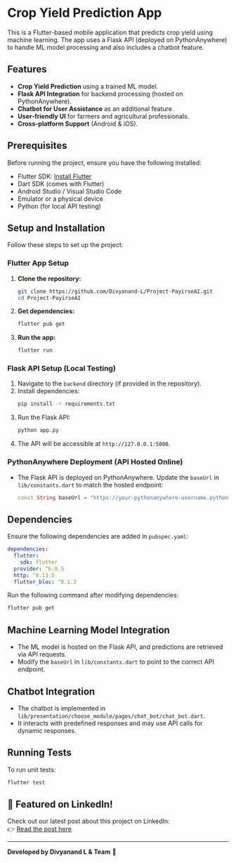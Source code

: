 # Crop Yield Prediction App

This is a Flutter-based mobile application that predicts crop yield using machine learning. The app uses a Flask API (deployed on PythonAnywhere) to handle ML model processing and also includes a chatbot feature.

## Features
- **Crop Yield Prediction** using a trained ML model.
- **Flask API Integration** for backend processing (hosted on PythonAnywhere).
- **Chatbot for User Assistance** as an additional feature.
- **User-friendly UI** for farmers and agricultural professionals.
- **Cross-platform Support** (Android & iOS).

## Prerequisites
Before running the project, ensure you have the following installed:
- Flutter SDK: [Install Flutter](https://flutter.dev/docs/get-started/install)
- Dart SDK (comes with Flutter)
- Android Studio / Visual Studio Code
- Emulator or a physical device
- Python (for local API testing)

## Setup and Installation
Follow these steps to set up the project:

### Flutter App Setup
1. **Clone the repository:**
   ```sh
   git clone https://github.com/Divyanand-L/Project-PayirseAI.git
   cd Project-PayirseAI
   ```
2. **Get dependencies:**
   ```sh
   flutter pub get
   ```
3. **Run the app:**
   ```sh
   flutter run
   ```

### Flask API Setup (Local Testing)
1. Navigate to the `backend` directory (if provided in the repository).
2. Install dependencies:
   ```sh
   pip install -r requirements.txt
   ```
3. Run the Flask API:
   ```sh
   python app.py
   ```
4. The API will be accessible at `http://127.0.0.1:5000`.

### PythonAnywhere Deployment (API Hosted Online)
- The Flask API is deployed on PythonAnywhere. Update the `baseUrl` in `lib/constants.dart` to match the hosted endpoint:
  ```dart
  const String baseUrl = "https://your-pythonanywhere-username.pythonanywhere.com";
  ```

## Dependencies
Ensure the following dependencies are added in `pubspec.yaml`:
```yaml
dependencies:
  flutter:
    sdk: flutter
  provider: ^6.0.5
  http: ^0.13.5
  flutter_bloc: ^8.1.2
```

Run the following command after modifying dependencies:
```sh
flutter pub get
```

## Machine Learning Model Integration
- The ML model is hosted on the Flask API, and predictions are retrieved via API requests.
- Modify the `baseUrl` in `lib/constants.dart` to point to the correct API endpoint.

## Chatbot Integration
- The chatbot is implemented in `lib/presentation/choose_module/pages/chat_bot/chat_bot.dart`.
- It interacts with predefined responses and may use API calls for dynamic responses.

## Running Tests
To run unit tests:
```sh
flutter test
```

## 📢 Featured on LinkedIn!
Check out our latest post about this project on LinkedIn:  
👉 [Read the post here](https://www.linkedin.com/posts/divyanand-l_payirseai-hackathon-flutter-activity-7232645736109129728-M63A?utm_source=share&utm_medium=member_desktop&rcm=ACoAAEgFSlYBpg0U171sr7WxRjRvnDQUueRn1QY)

---
**Developed by Divyanand L & Team** 🚀
